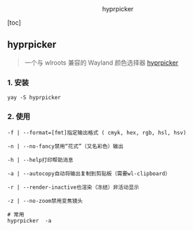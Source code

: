 <center>hyprpicker</center>





[toc]





## hyprpicker

> 一个与 wlroots 兼容的 Wayland 颜色选择器 [hyprpicker](https://github.com/hyprwm/hyprpicker)





### 1. 安装

```shel
yay -S hyprpicker
```







### 2. 使用

```shell
-f | --format=[fmt]指定输出格式 ( cmyk, hex, rgb, hsl, hsv)

-n | --no-fancy禁用“花式”（又名彩色）输出

-h | --help打印帮助消息

-a | --autocopy自动将输出复制到剪贴板（需要wl-clipboard）

-r | --render-inactive也渲染（冻结）非活动显示

-z | --no-zoom禁用变焦镜头
```

```shell
# 常用
hyprpicker  -a  
```









